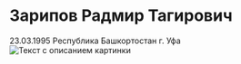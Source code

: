 # Зарипов Радмир Тагирович 
23.03.1995
Республика Башкортостан г. Уфа 
![Текст с описанием картинки](\C:\Users\Radmir\Desktop\ajnj\Photo18.jpg)